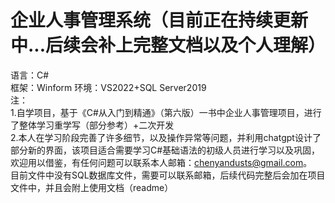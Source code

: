 # 企业人事管理系统（目前正在持续更新中...后续会补上完整文档以及个人理解）
语言：C#  
框架：Winform
环境：VS2022+SQL Server2019  
注：  
1.自学项目，基于《C#从入门到精通》（第六版）一书中企业人事管理项目，进行了整体学习重学写（部分参考）+二次开发  
2.本人在学习阶段完善了许多细节，以及操作异常等问题，并利用chatgpt设计了部分新的界面，该项目适合需要学习C#基础语法的初级人员进行学习以及巩固，欢迎用以借鉴，有任何问题可以联系本人邮箱：chenyandusts@gmail.com。  
目前文件中没有SQL数据库文件，需要可以联系邮箱，后续代码完整后会加在项目文件中，并且会附上使用文档（readme）

